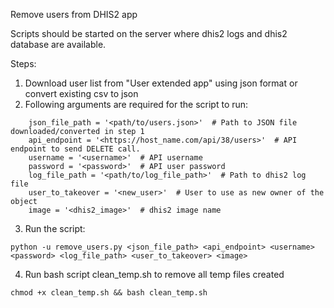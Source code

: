 Remove users from DHIS2 app

Scripts should be started on the server where dhis2 logs and dhis2 database are available.

Steps:

1. Download user list from "User extended app" using json format or convert existing csv to json
2. Following arguments are required for the script to run:
```
    json_file_path = '<path/to/users.json>'  # Path to JSON file downloaded/converted in step 1
    api_endpoint = '<https://host_name.com/api/38/users>'  # API endpoint to send DELETE call.
    username = '<username>'  # API username
    password = '<password>'  # API user password
    log_file_path = '<path/to/log_file_path>'  # Path to dhis2 log file 
    user_to_takeover = '<new_user>'  # User to use as new owner of the object
    image = '<dhis2_image>'  # dhis2 image name
```
3. Run the script:
```
python -u remove_users.py <json_file_path> <api_endpoint> <username> <password> <log_file_path> <user_to_takeover> <image>
```
4. Run bash script clean_temp.sh to remove all temp files created
```
chmod +x clean_temp.sh && bash clean_temp.sh
```